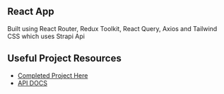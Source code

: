 ## React App
Built using React Router, Redux Toolkit, React Query, Axios and Tailwind CSS which uses Strapi Api

## Useful Project Resources

- [Completed Project Here](https://homecrafted-store.netlify.app/)
- [API DOCS](https://documenter.getpostman.com/view/18152321/2s9Xy5KpTi)
